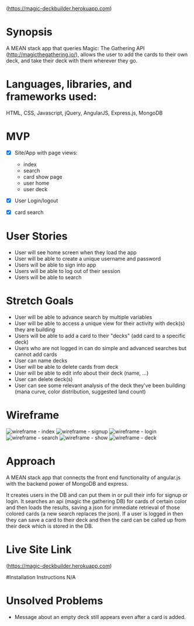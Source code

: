 (https://magic-deckbuilder.herokuapp.com)

# Synopsis
A MEAN stack app that queries Magic: The Gathering API (http://magicthegathering.io/), allows the user to add the cards to their own deck, and take their deck with them wherever they go.

# Languages, libraries, and frameworks used:
HTML, CSS, Javascript, jQuery, AngularJS, Express.js, MongoDB

# MVP
- [x] Site/App with page views: 
	- index
	- search
	- card show page
	- user home
	- user deck

- [x] User Login/logout

- [x] card search

# User Stories
- User will see home screen when they load the app
- User will be able to create a unique username and password
- Users will be able to sign into app
- Users will be able to log out of their session
- Users will be able to search

# Stretch Goals 
- User will be able to advance search by multiple variables
- User will be able to access a unique view for their activity with deck(s) they are building
- Users will be able to add a card to their "decks" (add card to a specific deck)
- Users who are not logged in can do simple and advanced searches but cannot add cards
- User can name decks
- User will be able to delete cards from deck
- User will be able to edit info about their deck (name, ...)
- User can delete deck(s)
- User can see some relevant analysis of the deck they've been building (mana curve, color distribution, suggested land count)

# Wireframe

![wireframe - index](wireframes/wireframe_index.png)
![wireframe - signup](wireframes/wireframe_signup.png)
![wireframe - login](wireframes/wireframe_login.png)
![wireframe - search](wireframes/wireframe_search.png)
![wireframe - show](wireframes/wireframe_show.png)
![wireframe - deck](wireframes/wireframe_deck.png)

# Approach
A MEAN stack app that connects the front end functionality of angular.js with the backend power of MongoDB and express. 

It creates users in the DB and can put them in or pull their info for signup or login. It searches an api (magic the gathering DB) for cards of certain color and then loads the results, saving a json for immediate retrieval of those colored cards (a new search replaces the json). If a user is logged in then they can save a card to their deck and then the card can be called up from their deck which is stored in the DB.

# Live Site Link

(https://magic-deckbuilder.herokuapp.com)

#Installation Instructions
N/A

# Unsolved Problems
- Message about an empty deck still appears even after a card is added.
